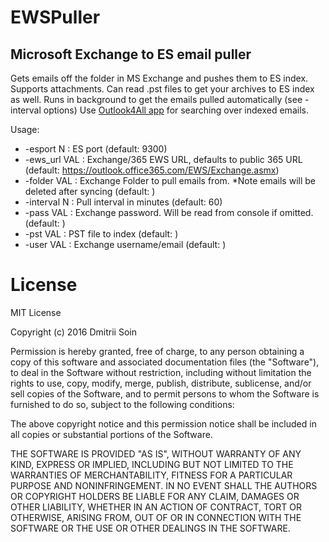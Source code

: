# EWSPuller
<h2> Microsoft Exchange to ES email puller</h2>

Gets emails off the folder in MS Exchange and pushes them to ES index. Supports attachments.
Can read .pst files to get your archives to ES index as well. 
Runs in background to get the emails pulled automatically (see -interval options)
Use [Outlook4All app](https://github.com/dsoin/outlook4all) for searching over indexed emails.

Usage:
* -esport N    : ES port (default: 9300)
* -ews_url VAL : Exchange/365 EWS URL, defaults to public 365 URL (default:
                https://outlook.office365.com/EWS/Exchange.asmx)
* -folder VAL  : Exchange Folder to pull emails from. *Note emails will be
                deleted after syncing (default: )
* -interval N  : Pull interval in minutes (default: 60)
* -pass VAL    : Exchange password. Will be read from console if omitted.
                (default: )
* -pst VAL     : PST file to index (default: )
* -user VAL    : Exchange username/email (default: )

<h1>License</h1>

MIT License

Copyright (c) 2016 Dmitrii Soin

Permission is hereby granted, free of charge, to any person obtaining a copy of this software and associated documentation files (the "Software"), to deal in the Software without restriction, including without limitation the rights to use, copy, modify, merge, publish, distribute, sublicense, and/or sell copies of the Software, and to permit persons to whom the Software is furnished to do so, subject to the following conditions:

The above copyright notice and this permission notice shall be included in all copies or substantial portions of the Software.

THE SOFTWARE IS PROVIDED "AS IS", WITHOUT WARRANTY OF ANY KIND, EXPRESS OR IMPLIED, INCLUDING BUT NOT LIMITED TO THE WARRANTIES OF MERCHANTABILITY, FITNESS FOR A PARTICULAR PURPOSE AND NONINFRINGEMENT. IN NO EVENT SHALL THE AUTHORS OR COPYRIGHT HOLDERS BE LIABLE FOR ANY CLAIM, DAMAGES OR OTHER LIABILITY, WHETHER IN AN ACTION OF CONTRACT, TORT OR OTHERWISE, ARISING FROM, OUT OF OR IN CONNECTION WITH THE SOFTWARE OR THE USE OR OTHER DEALINGS IN THE SOFTWARE.
